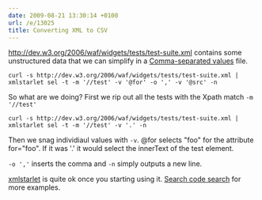 ```yaml
---
date: 2009-08-21 13:30:14 +0100
url: /e/13025
title: Converting XML to CSV
---
```



<http://dev.w3.org/2006/waf/widgets/tests/test-suite.xml> contains some
unstructured data that we can simplify in a [Comma-separated
values](http://en.wikipedia.org/wiki/Comma-separated_values) file.

	curl -s http://dev.w3.org/2006/waf/widgets/tests/test-suite.xml | xmlstarlet sel -t -m '//test' -v '@for' -o ',' -v '@src' -n

So what are we doing? First we rip out all the tests with the Xpath match `-m '//test'`

	curl -s http://dev.w3.org/2006/waf/widgets/tests/test-suite.xml | xmlstarlet sel -t -m '//test' -v '.' -n

Then we snag individiaul values with `-v`. @for selects "foo" for the attribute
for="foo". If it was '.' it would select the innerText of the test element.

`-o ','` inserts the comma and `-n` simply outputs a new line.

[xmlstarlet](http://xmlstar.sourceforge.net/) is quite ok once you starting using it. [Search code search](http://www.google.com/codesearch?q=xmlstarlet) for more examples.
